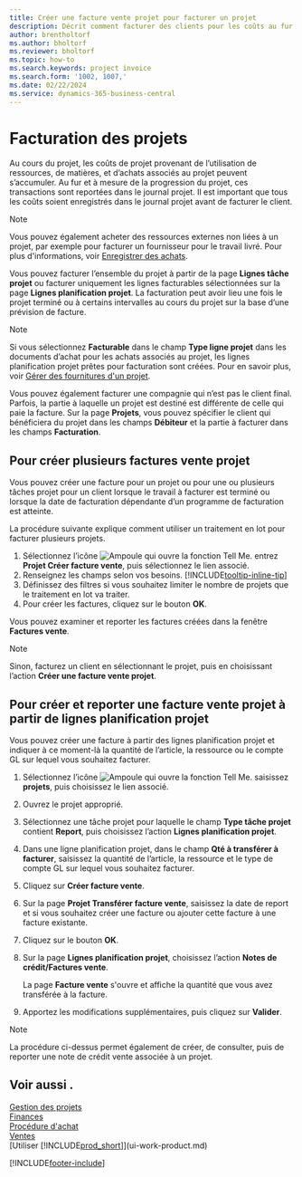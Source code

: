 ```yaml
---
title: Créer une facture vente projet pour facturer un projet
description: Décrit comment facturer des clients pour les coûts au fur et à mesure de l’avancée du projet et des coûts accumulés.
author: brentholtorf
ms.author: bholtorf
ms.reviewer: bholtorf
ms.topic: how-to
ms.search.keywords: project invoice
ms.search.form: '1002, 1007,'
ms.date: 02/22/2024
ms.service: dynamics-365-business-central
---
```

# Facturation des projets

Au cours du projet, les coûts de projet provenant de l’utilisation de ressources, de matières, et d’achats associés au projet peuvent s’accumuler. Au fur et à mesure de la progression du projet, ces transactions sont reportées dans le journal projet. Il est important que tous les coûts soient enregistrés dans le journal projet avant de facturer le client.

> [!NOTE]
> Vous pouvez également acheter des ressources externes non liées à un projet, par exemple pour facturer un fournisseur pour le travail livré. Pour plus d'informations, voir [Enregistrer des achats](purchasing-how-record-purchases.md).

Vous pouvez facturer l’ensemble du projet à partir de la page **Lignes tâche projet** ou facturer uniquement les lignes facturables sélectionnées sur la page **Lignes planification projet**. La facturation peut avoir lieu une fois le projet terminé ou à certains intervalles au cours du projet sur la base d’une prévision de facture.

> [!NOTE]  
> Si vous sélectionnez **Facturable** dans le champ **Type ligne projet** dans les documents d’achat pour les achats associés au projet, les lignes planification projet prêtes pour facturation sont créées. Pour en savoir plus, voir [Gérer des fournitures d'un projet](projects-how-manage-project-supplies.md).

Vous pouvez également facturer une compagnie qui n’est pas le client final. Parfois, la partie à laquelle un projet est destiné est différente de celle qui paie la facture. Sur la page **Projets**, vous pouvez spécifier le client qui bénéficiera du projet dans les champs **Débiteur** et la partie à facturer dans les champs **Facturation**.

## Pour créer plusieurs factures vente projet

Vous pouvez créer une facture pour un projet ou pour une ou plusieurs tâches projet pour un client lorsque le travail à facturer est terminé ou lorsque la date de facturation dépendante d’un programme de facturation est atteinte.

La procédure suivante explique comment utiliser un traitement en lot pour facturer plusieurs projets.  

1. Sélectionnez l’icône ![Ampoule qui ouvre la fonction Tell Me.](media/ui-search/search_small.png "Dites-moi ce que vous voulez faire") entrez **Projet Créer facture vente**, puis sélectionnez le lien associé.  
2. Renseignez les champs selon vos besoins. [!INCLUDE[tooltip-inline-tip](includes/tooltip-inline-tip_md.md)]
3. Définissez des filtres si vous souhaitez limiter le nombre de projets que le traitement en lot va traiter.
4. Pour créer les factures, cliquez sur le bouton **OK**.  

Vous pouvez examiner et reporter les factures créées dans la fenêtre **Factures vente**.

> [!NOTE]
> Sinon, facturez un client en sélectionnant le projet, puis en choisissant l’action **Créer une facture vente projet**. 

## Pour créer et reporter une facture vente projet à partir de lignes planification projet

Vous pouvez créer une facture à partir des lignes planification projet et indiquer à ce moment-là la quantité de l’article, la ressource ou le compte GL sur lequel vous souhaitez facturer.

1. Sélectionnez l’icône ![Ampoule qui ouvre la fonction Tell Me.](media/ui-search/search_small.png "Dites-moi ce que vous voulez faire") saisissez **projets**, puis choisissez le lien associé.
2. Ouvrez le projet approprié.
3. Sélectionnez une tâche projet pour laquelle le champ **Type tâche projet** contient **Report**, puis choisissez l’action **Lignes planification projet**.  
4. Dans une ligne planification projet, dans le champ **Qté à transférer à facturer**, saisissez la quantité de l’article, la ressource et le type de compte GL sur lequel vous souhaitez facturer.  
5. Cliquez sur **Créer facture vente**.
6. Sur la page **Projet Transférer facture vente**, saisissez la date de report et si vous souhaitez créer une facture ou ajouter cette facture à une facture existante.
7. Cliquez sur le bouton **OK**.  
8. Sur la page **Lignes planification projet**, choisissez l’action **Notes de crédit/Factures vente**.

    La page **Facture vente** s'ouvre et affiche la quantité que vous avez transférée à la facture.
9. Apportez les modifications supplémentaires, puis cliquez sur **Valider**.

> [!NOTE]  
> La procédure ci-dessus permet également de créer, de consulter, puis de reporter une note de crédit vente associée à un projet.

## Voir aussi .

[Gestion des projets](projects-manage-projects.md)  
[Finances](finance.md)  
[Procédure d'achat](purchasing-manage-purchasing.md)  
[Ventes](sales-manage-sales.md)  
[Utiliser [!INCLUDE[prod_short](includes/prod_short.md)]](ui-work-product.md)  

[!INCLUDE[footer-include](includes/footer-banner.md)]

